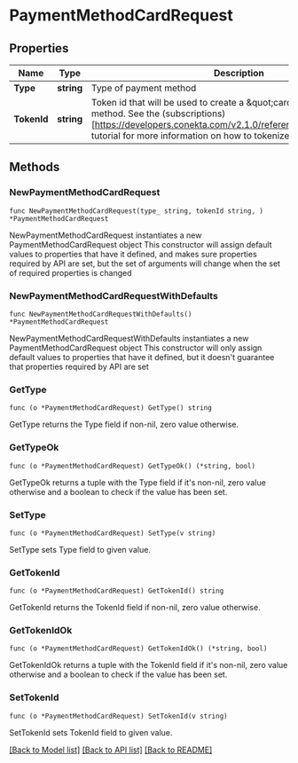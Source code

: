 # PaymentMethodCardRequest

## Properties

Name | Type | Description | Notes
------------ | ------------- | ------------- | -------------
**Type** | **string** | Type of payment method | 
**TokenId** | **string** | Token id that will be used to create a \&quot;card\&quot; type payment method. See the (subscriptions)[https://developers.conekta.com/v2.1.0/reference/createsubscription] tutorial for more information on how to tokenize cards. | 

## Methods

### NewPaymentMethodCardRequest

`func NewPaymentMethodCardRequest(type_ string, tokenId string, ) *PaymentMethodCardRequest`

NewPaymentMethodCardRequest instantiates a new PaymentMethodCardRequest object
This constructor will assign default values to properties that have it defined,
and makes sure properties required by API are set, but the set of arguments
will change when the set of required properties is changed

### NewPaymentMethodCardRequestWithDefaults

`func NewPaymentMethodCardRequestWithDefaults() *PaymentMethodCardRequest`

NewPaymentMethodCardRequestWithDefaults instantiates a new PaymentMethodCardRequest object
This constructor will only assign default values to properties that have it defined,
but it doesn't guarantee that properties required by API are set

### GetType

`func (o *PaymentMethodCardRequest) GetType() string`

GetType returns the Type field if non-nil, zero value otherwise.

### GetTypeOk

`func (o *PaymentMethodCardRequest) GetTypeOk() (*string, bool)`

GetTypeOk returns a tuple with the Type field if it's non-nil, zero value otherwise
and a boolean to check if the value has been set.

### SetType

`func (o *PaymentMethodCardRequest) SetType(v string)`

SetType sets Type field to given value.


### GetTokenId

`func (o *PaymentMethodCardRequest) GetTokenId() string`

GetTokenId returns the TokenId field if non-nil, zero value otherwise.

### GetTokenIdOk

`func (o *PaymentMethodCardRequest) GetTokenIdOk() (*string, bool)`

GetTokenIdOk returns a tuple with the TokenId field if it's non-nil, zero value otherwise
and a boolean to check if the value has been set.

### SetTokenId

`func (o *PaymentMethodCardRequest) SetTokenId(v string)`

SetTokenId sets TokenId field to given value.



[[Back to Model list]](../README.md#documentation-for-models) [[Back to API list]](../README.md#documentation-for-api-endpoints) [[Back to README]](../README.md)


